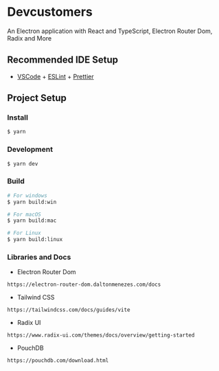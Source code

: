 # Devcustomers

An Electron application with React and TypeScript, Electron Router Dom, Radix and More

## Recommended IDE Setup

- [VSCode](https://code.visualstudio.com/) + [ESLint](https://marketplace.visualstudio.com/items?itemName=dbaeumer.vscode-eslint) + [Prettier](https://marketplace.visualstudio.com/items?itemName=esbenp.prettier-vscode)

## Project Setup

### Install

```bash
$ yarn
```

### Development

```bash
$ yarn dev
```

### Build

```bash
# For windows
$ yarn build:win

# For macOS
$ yarn build:mac

# For Linux
$ yarn build:linux
```

### Libraries and Docs

- Electron Router Dom

```
https://electron-router-dom.daltonmenezes.com/docs
```

- Tailwind CSS

```
https://tailwindcss.com/docs/guides/vite
```

- Radix UI

```
https://www.radix-ui.com/themes/docs/overview/getting-started
```

- PouchDB

```
https://pouchdb.com/download.html
```
